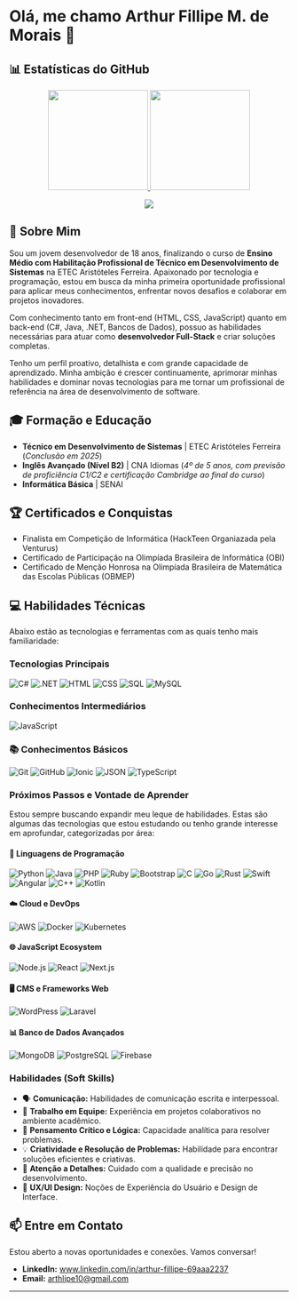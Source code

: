 # Olá, me chamo Arthur Fillipe M. de Morais 👋

## 📊 Estatísticas do GitHub

<p align="center">
  <a href="https://github.com/ArthLipe">
    <img height="180em" src="https://github-readme-stats.vercel.app/api?username=ArthLipe&show_icons=true&theme=radical&include_all_commits=true&count_private=true&hide_border=true&custom_title=Estatísticas%20do%20GitHub"/>
  </a>
  <a href="https://github.com/ArthLipe">
    <img height="180em" src="https://github-readme-stats.vercel.app/api/top-langs/?username=ArthLipe&layout=compact&langs_count=10&theme=radical&hide_border=true&custom_title=Principais%20Linguagens"/>
  </a>
</p>

<p align="center">
  <a href="https://github.com/ArthLipe">
    <img src="https://streak-stats.demolab.com/?user=ArthLipe&theme=radical&hide_border=true"/>
  </a>
</p>

## 🚀 Sobre Mim

Sou um jovem desenvolvedor de 18 anos, finalizando o curso de **Ensino Médio com Habilitação Profissional de Técnico em Desenvolvimento de Sistemas** na ETEC Aristóteles Ferreira. Apaixonado por tecnologia e programação, estou em busca da minha primeira oportunidade profissional para aplicar meus conhecimentos, enfrentar novos desafios e colaborar em projetos inovadores.

Com conhecimento tanto em front-end (HTML, CSS, JavaScript) quanto em back-end (C#, Java, .NET, Bancos de Dados), possuo as habilidades necessárias para atuar como **desenvolvedor Full-Stack** e criar soluções completas.

Tenho um perfil proativo, detalhista e com grande capacidade de aprendizado. Minha ambição é crescer continuamente, aprimorar minhas habilidades e dominar novas tecnologias para me tornar um profissional de referência na área de desenvolvimento de software.

## 🎓 Formação e Educação

* **Técnico em Desenvolvimento de Sistemas** | ETEC Aristóteles Ferreira (_Conclusão em 2025_)
* **Inglês Avançado (Nível B2)** | CNA Idiomas (_4º de 5 anos, com previsão de proficiência C1/C2 e certificação Cambridge ao final do curso_)
* **Informática Básica** | SENAI

## 🏆 Certificados e Conquistas

* Finalista em Competição de Informática (HackTeen Organiazada pela Venturus)
* Certificado de Participação na Olimpíada Brasileira de Informática (OBI)
* Certificado de Menção Honrosa na Olimpíada Brasileira de Matemática das Escolas Públicas (OBMEP)

## 💻 Habilidades Técnicas

Abaixo estão as tecnologias e ferramentas com as quais tenho mais familiaridade:

### Tecnologias Principais
![C#](https://img.shields.io/badge/C%23-239120?style=for-the-badge&logo=c-sharp&logoColor=white)
![.NET](https://img.shields.io/badge/.NET-512BD4?style=for-the-badge&logo=dotnet&logoColor=white)
![HTML](https://img.shields.io/badge/HTML5-E34F26?style=for-the-badge&logo=html5&logoColor=white)
![CSS](https://img.shields.io/badge/CSS3-1572B6?style=for-the-badge&logo=css3&logoColor=white)
![SQL](https://img.shields.io/badge/SQL-00000F?style=for-the-badge&logo=mysql&logoColor=white)
![MySQL](https://img.shields.io/badge/MySQL-4479A1?style=for-the-badge&logo=mysql&logoColor=white)

### Conhecimentos Intermediários

![JavaScript](https://img.shields.io/badge/JavaScript-F7DF1E?style=for-the-badge&logo=javascript&logoColor=black)


### 📚 Conhecimentos Básicos

![Git](https://img.shields.io/badge/GIT-E44C30?style=for-the-badge&logo=git&logoColor=white)
![GitHub](https://img.shields.io/badge/GitHub-100000?style=for-the-badge&logo=github&logoColor=white)
![Ionic](https://img.shields.io/badge/Ionic-3880FF?style=for-the-badge&logo=ionic&logoColor=white)
![JSON](https://img.shields.io/badge/JSON-000000?style=for-the-badge&logo=json&logoColor=white)
![TypeScript](https://img.shields.io/badge/TypeScript-3178C6?style=for-the-badge&logo=typescript&logoColor=white)


### Próximos Passos e Vontade de Aprender

Estou sempre buscando expandir meu leque de habilidades. Estas são algumas das tecnologias que estou estudando ou tenho grande interesse em aprofundar, categorizadas por área:

#### 🐍 Linguagens de Programação
![Python](https://img.shields.io/badge/Python-3776AB?style=for-the-badge&logo=python&logoColor=white)
![Java](https://img.shields.io/badge/java-%23ED8B00.svg?style=for-the-badge&logo=openjdk&logoColor=white)
![PHP](https://img.shields.io/badge/PHP-777BB4?style=for-the-badge&logo=php&logoColor=white)
![Ruby](https://img.shields.io/badge/Ruby-CC342D?style=for-the-badge&logo=ruby&logoColor=white)
![Bootstrap](https://img.shields.io/badge/Bootstrap-563D7C?style=for-the-badge&logo=bootstrap&logoColor=white)
![C](https://img.shields.io/badge/C-00599C?style=for-the-badge&logo=c&logoColor=white)
![Go](https://img.shields.io/badge/Go-00ADD8?style=for-the-badge&logo=go&logoColor=white)
![Rust](https://img.shields.io/badge/Rust-000000?style=for-the-badge&logo=rust&logoColor=white)
![Swift](https://img.shields.io/badge/Swift-FA7343?style=for-the-badge&logo=swift&logoColor=white)
![Angular](https://img.shields.io/badge/Angular-DD0031?style=for-the-badge&logo=angular&logoColor=white)
![C++](https://img.shields.io/badge/C%2B%2B-00599C?style=for-the-badge&logo=c%2B%2B&logoColor=white)
![Kotlin](https://img.shields.io/badge/Kotlin-0095D5?style=for-the-badge&logo=kotlin&logoColor=white)

#### ☁️ Cloud e DevOps
![AWS](https://img.shields.io/badge/AWS-232F3E?style=for-the-badge&logo=amazon-aws&logoColor=white)
![Docker](https://img.shields.io/badge/Docker-2496ED?style=for-the-badge&logo=docker&logoColor=white)
![Kubernetes](https://img.shields.io/badge/Kubernetes-326CE5?style=for-the-badge&logo=kubernetes&logoColor=white)

#### 🌐 JavaScript Ecosystem
![Node.js](https://img.shields.io/badge/Node.js-339933?style=for-the-badge&logo=nodedotjs&logoColor=white)
![React](https://img.shields.io/badge/React-20232A?style=for-the-badge&logo=react&logoColor=61DAFB)
![Next.js](https://img.shields.io/badge/Next.js-000000?style=for-the-badge&logo=nextdotjs&logoColor=white)

#### 🖥️ CMS e Frameworks Web
![WordPress](https://img.shields.io/badge/WordPress-21759B?style=for-the-badge&logo=wordpress&logoColor=white)
![Laravel](https://img.shields.io/badge/Laravel-FF2D20?style=for-the-badge&logo=laravel&logoColor=white)

#### 📊 Banco de Dados Avançados
![MongoDB](https://img.shields.io/badge/MongoDB-47A248?style=for-the-badge&logo=mongodb&logoColor=white)
![PostgreSQL](https://img.shields.io/badge/PostgreSQL-4169E1?style=for-the-badge&logo=postgresql&logoColor=white)
![Firebase](https://img.shields.io/badge/Firebase-FFCA28?style=for-the-badge&logo=firebase&logoColor=black)

### Habilidades (Soft Skills)
* 🗣️ **Comunicação:** Habilidades de comunicação escrita e interpessoal.
* 🤝 **Trabalho em Equipe:** Experiência em projetos colaborativos no ambiente acadêmico.
* 🧠 **Pensamento Crítico e Lógica:** Capacidade analítica para resolver problemas.
* 💡 **Criatividade e Resolução de Problemas:** Habilidade para encontrar soluções eficientes e criativas.
* 🎯 **Atenção a Detalhes:** Cuidado com a qualidade e precisão no desenvolvimento.
* 👥 **UX/UI Design:** Noções de Experiência do Usuário e Design de Interface.

## 📫 Entre em Contato

Estou aberto a novas oportunidades e conexões. Vamos conversar!

* **LinkedIn:** www.linkedin.com/in/arthur-fillipe-69aaa2237
* **Email:** arthlipe10@gmail.com

---
